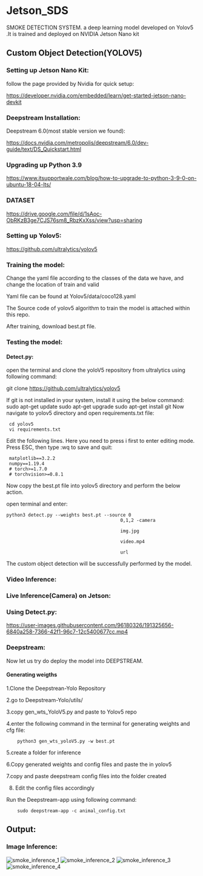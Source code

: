 # Jetson_SDS
SMOKE DETECTION SYSTEM. a deep learning model developed on Yolov5 .It is trained and deployed on NVIDIA Jetson Nano kit

## Custom Object Detection(YOLOV5)

### Setting up Jetson Nano Kit:
 follow the page provided by Nvidia for quick setup:
 
 https://developer.nvidia.com/embedded/learn/get-started-jetson-nano-devkit
 
### Deepstream Installation:
Deepstream 6.0(most stable version we found):

https://docs.nvidia.com/metropolis/deepstream/6.0/dev-guide/text/DS_Quickstart.html

### Upgrading up Python 3.9

https://www.itsupportwale.com/blog/how-to-upgrade-to-python-3-9-0-on-ubuntu-18-04-lts/

### DATASET

https://drive.google.com/file/d/1sAoc-ObRKzB3ge7CJS76sm8_RbzKxXss/view?usp=sharing

### Setting up Yolov5:
https://github.com/ultralytics/yolov5

### Training the model:
Change the yaml file according to the classes of the data we have, and change the location of train and valid

Yaml file can be found at Yolov5/data/coco128.yaml

The Source code of yolov5 algorithm to train the model is attached within this repo.

After training, download best.pt file.
### Testing the model:

#### Detect.py:
open the terminal and clone the yoloV5 repository from ultralytics using following command:
 
 git clone https://github.com/ultralytics/yolov5
 
If git is not installed in your system, install it using the below command:
     sudo apt-get update
     sudo apt-get upgrade
     sudo apt-get install git
Now navigate to yolov5 directory and open requirements.txt file:

     cd yolov5
     vi requirements.txt
Edit the following lines. Here you need to press i first to enter editing mode. Press ESC, then type :wq to save and quit:

     matplotlib==3.2.2
     numpy==1.19.4
     # torch>=1.7.0
     # torchvision>=0.8.1

Now copy the best.pt file into yolov5 directory and perform the below action.

open terminal and enter:

    python3 detect.py --weights best.pt --source 0
                                              0,1,2 -camera
                                              
                                              img.jpg
                                              
                                              video.mp4
                                              
                                              url
The custom object detection will be successfully performed by the model.

### Video Inference:


### Live Inference(Camera) on Jetson: 

### Using Detect.py:


https://user-images.githubusercontent.com/96180326/191325656-6840a258-7366-42f1-96c7-12c5400677cc.mp4

### Deepstream:

Now let us try do deploy the model into DEEPSTREAM.

#### Generating weigths
1.Clone the Deepstrean-Yolo Repository

2.go to Deepstream-Yolo/utils/

3.copy gen_wts_YoloV5.py and paste to Yolov5 repo

4.enter the following command in the terminal for generating weights and cfg file:

        python3 gen_wts_yoloV5.py -w best.pt
5.create a folder for inference

6.Copy  generated weights and config files and paste the in yolov5

7.copy and paste deepstream config files into the folder created

8. Edit the config files accordingly

Run the Deepstream-app using following command:

        sudo deepstream-app -c animal_config.txt


## Output:

### Image Inference:
![smoke_inference_1](https://user-images.githubusercontent.com/96180326/191325495-2c1c2dfb-331e-45c1-91d6-1f5f7894eab2.jpeg)
![smoke_inference_2](https://user-images.githubusercontent.com/96180326/191325546-b1146dcc-7b68-4931-9cae-a3c30aaeb865.jpeg)
![smoke_inference_3](https://user-images.githubusercontent.com/96180326/191325564-d6395a29-46c7-4c7b-9b17-90565d9ae4a4.jpeg)
![smoke_inference_4](https://user-images.githubusercontent.com/96180326/191325579-a1b68f90-c6b3-40ef-89fe-d97d4e5bb515.jpeg)






